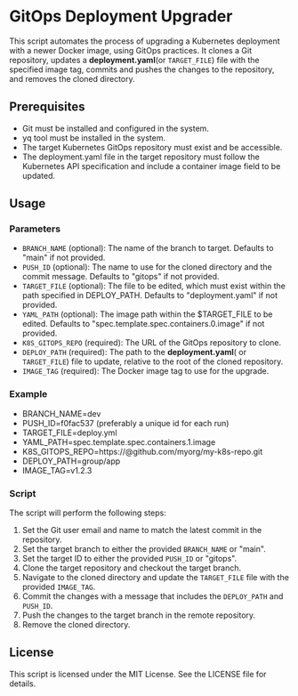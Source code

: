 # GitOps Deployment Upgrader

This script automates the process of upgrading a Kubernetes deployment with a newer Docker image, using GitOps practices. It clones a Git repository, updates a **deployment.yaml**(or `TARGET_FILE`) file with the specified image tag, commits and pushes the changes to the repository, and removes the cloned directory.

## Prerequisites

- Git must be installed and configured in the system.
- yq tool must be installed in the system.
- The target Kubernetes GitOps repository must exist and be accessible.
- The deployment.yaml file in the target repository must follow the Kubernetes API specification and include a container image field to be updated.

## Usage

### Parameters

- `BRANCH_NAME` (optional): The name of the branch to target. Defaults to "main" if not provided.
- `PUSH_ID` (optional): The name to use for the cloned directory and the commit message. Defaults to "gitops" if not provided.
- `TARGET_FILE` (optional): The file to be edited, which must exist within the path specified in DEPLOY_PATH. Defaults to "deployment.yaml" if not provided.
- `YAML_PATH` (optional): The image path within the $TARGET_FILE to be edited. Defaults to "spec.template.spec.containers.0.image" if not provided.
- `K8S_GITOPS_REPO` (required): The URL of the GitOps repository to clone.
- `DEPLOY_PATH` (required): The path to the **deployment.yaml**( or `TARGET_FILE`) file to update, relative to the root of the cloned repository.
- `IMAGE_TAG` (required): The Docker image tag to use for the upgrade.

### Example

- BRANCH_NAME=dev 
- PUSH_ID=f0fac537 (preferably a unique id for each run)
- TARGET_FILE=deploy.yml
- YAML_PATH=spec.template.spec.containers.1.image
- K8S_GITOPS_REPO=https://<token>@github.com/myorg/my-k8s-repo.git
- DEPLOY_PATH=group/app
- IMAGE_TAG=v1.2.3


### Script

The script will perform the following steps:

1. Set the Git user email and name to match the latest commit in the repository.
2. Set the target branch to either the provided `BRANCH_NAME` or "main".
3. Set the target ID to either the provided `PUSH_ID` or "gitops".
4. Clone the target repository and checkout the target branch.
5. Navigate to the cloned directory and update the `TARGET_FILE` file with the provided `IMAGE_TAG`.
6. Commit the changes with a message that includes the `DEPLOY_PATH` and `PUSH_ID`.
7. Push the changes to the target branch in the remote repository.
8. Remove the cloned directory.

## License

This script is licensed under the MIT License. See the LICENSE file for details.